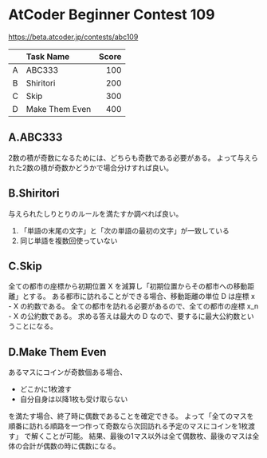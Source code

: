 # AtCoder Beginner Contest 109

https://beta.atcoder.jp/contests/abc109

|   | Task Name      | Score |
|:-:|:---------------|------:|
| A | ABC333         |   100 |
| B | Shiritori      |   200 |
| C | Skip           |   300 |
| D | Make Them Even |   400 |

## A.ABC333
2数の積が奇数になるためには、どちらも奇数である必要がある。
よって与えられた2数の積が奇数かどうかで場合分けすれば良い。

## B.Shiritori
与えられたしりとりのルールを満たすか調べれば良い。
1. 「単語の末尾の文字」と「次の単語の最初の文字」が一致している
2. 同じ単語を複数回使っていない

## C.Skip
全ての都市の座標から初期位置 X を減算し「初期位置からその都市への移動距離」とする。
ある都市に訪れることができる場合、移動距離の単位 D は座標 x - X の約数である。
全ての都市を訪れる必要があるので、全ての都市の座標 x_n - X の公約数である。
求める答えは最大の D なので、要するに最大公約数ということになる。

## D.Make Them Even
あるマスにコインが奇数個ある場合、

- どこかに1枚渡す
- 自分自身は以降1枚も受け取らない

を満たす場合、終了時に偶数であることを確定できる。
よって「全てのマスを順番に訪れる順路を一つ作って奇数なら次回訪れる予定のマスにコインを1枚渡す」
で解くことが可能。
結果、最後の1マス以外は全て偶数枚、最後のマスは全体の合計が偶数の時に偶数になる。



